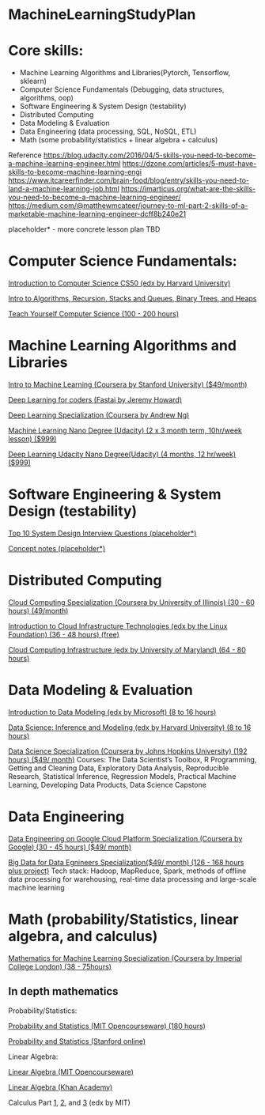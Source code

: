 # MachineLearningStudyPlan

# Core skills:
* Machine Learning Algorithms and Libraries(Pytorch, Tensorflow, sklearn)
* Computer Science Fundamentals (Debugging, data structures, algorithms, oop)
* Software Engineering & System Design (testability)
* Distributed Computing
* Data Modeling & Evaluation
* Data Engineering (data processing, SQL, NoSQL, ETL)
* Math (some probability/statistics + linear algebra + calculus)



Reference
https://blog.udacity.com/2016/04/5-skills-you-need-to-become-a-machine-learning-engineer.html
https://dzone.com/articles/5-must-have-skills-to-become-machine-learning-engi
https://www.itcareerfinder.com/brain-food/blog/entry/skills-you-need-to-land-a-machine-learning-job.html
https://imarticus.org/what-are-the-skills-you-need-to-become-a-machine-learning-engineer/
https://medium.com/@matthewmcateer/journey-to-ml-part-2-skills-of-a-marketable-machine-learning-engineer-dcff8b240e21


placeholder* - more concrete lesson plan TBD



# Computer Science Fundamentals:

[Introduction to Computer Science CS50 (edx by Harvard University)](https://www.edx.org/course/cs50s-introduction-computer-science-harvardx-cs50x)

[Intro to Algorithms, Recursion, Stacks and Queues, Binary Trees, and Heaps](https://brilliant.org/courses/computer-science-fundamentals/)

[Teach Yourself Computer Science (100 - 200 hours)](https://teachyourselfcs.com/)

# Machine Learning Algorithms and Libraries

[Intro to Machine Learning (Coursera by Stanford University) ($49/month)](https://www.coursera.org/learn/machine-learning#about)

[Deep Learning for coders (Fastai by Jeremy Howard)](fast.ai)

[Deep Learning Specialization (Coursera by Andrew Ng)](deeplearning.ai)

[Machine Learning Nano Degree (Udacity) (2 x 3 month term, 10hr/week lesson) ($999)](https://www.udacity.com/course/machine-learning-engineer-nanodegree--nd009t)

[Deep Learning Udacity Nano Degree(Udacity) (4 months, 12 hr/week) ($999)](https://www.udacity.com/course/deep-learning-nanodegree--nd101)

# Software Engineering & System Design (testability)

[Top 10 System Design Interview Questions (placeholder*)](https://hackernoon.com/top-10-system-design-interview-questions-for-software-engineers-8561290f0444)

[Concept notes (placeholder*)](http://www.cse.msu.edu/~cse870/Lectures/2013/09a-System-Design-notes.pdf)


# Distributed Computing

[Cloud Computing Specialization (Coursera by University of Illinois) (30 - 60 hours) (49/month)](https://www.coursera.org/specializations/cloud-computing)

[Introduction to Cloud Infrastructure Technologies (edx by the Linux Foundation) (36 - 48 hours) (free)](https://www.edx.org/course/introduction-to-cloud-infrastructure-technologies)

[Cloud Computing Infrastructure (edx by University of Maryland) (64 - 80 hours)](https://www.edx.org/course/cloud-computing-infrastructure)


# Data Modeling & Evaluation

[Introduction to Data Modeling (edx by Microsoft)  (8 to 16 hours)](https://www.edx.org/course/introduction-data-modeling)

[Data Science: Inference and Modeling (edx by Harvard University) (8 to 16 hours)](https://www.edx.org/course/data-science-inference)

[Data Science Specialization (Coursera by Johns Hopkins University) (192 hours) ($49/ month)](https://www.coursera.org/specializations/jhu-data-science)
Courses: The Data Scientist’s Toolbox, R Programming, Getting and Cleaning Data, Exploratory Data Analysis, Reproducible Research, Statistical Inference, Regression Models, Practical Machine Learning, Developing Data Products, Data Science Capstone

# Data Engineering

[Data Engineering on Google Cloud Platform Specialization (Coursera by Google) (30 - 45 hours) ($49/ month)](https://www.coursera.org/specializations/gcp-data-machine-learning)

[Big Data for Data Egnineers Specialization($49/ month) (126 - 168 hours plus project)](https://www.coursera.org/specializations/big-data-engineering)
Tech stack: Hadoop, MapReduce, Spark, methods of offline data processing for warehousing, real-time data processing and large-scale machine learning


# Math (probability/Statistics, linear algebra, and calculus)

[Mathematics for Machine Learning Specialization (Coursera by Imperial College London) (38 - 75hours)](https://www.coursera.org/specializations/mathematics-machine-learning)

## In depth mathematics 
Probability/Statistics:

[Probability and Statistics (MIT Opencourseware) (180 hours)](https://ocw.mit.edu/courses/mathematics/18-05-introduction-to-probability-and-statistics-spring-2014/index.htm)

[Probability and Statistics (Stanford online)](https://lagunita.stanford.edu/courses/course-v1:OLI+ProbStat+Open_Jan2017/about)

Linear Algebra:

[Linear Algebra (MIT Opencourseware)](https://ocw.mit.edu/courses/mathematics/18-06sc-linear-algebra-fall-2011/)

[Linear Algebra (Khan Academy)](https://www.khanacademy.org/math/linear-algebra)

Calculus
Part [1](https://www.edx.org/course/calculus-1a-differentiation-mitx-18-01-1x-0), [2](https://www.edx.org/course/calculus-1b-integration-mitx-18-01-2x-00), and [3](https://www.edx.org/course/calculus-1c-coordinate-systems-infinite-series) (edx by MIT)



